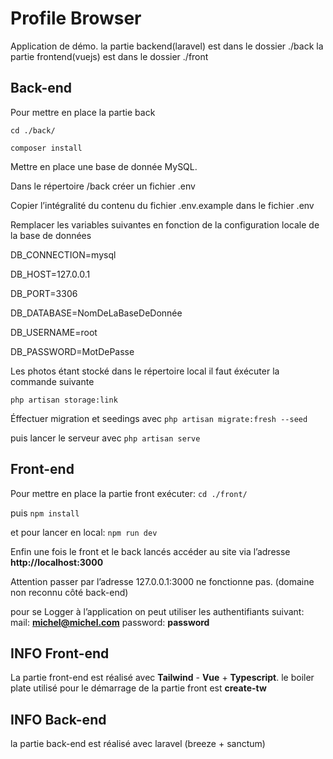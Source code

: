 # Profile Browser

Application de démo.
la partie backend(laravel) est dans le dossier ./back
la partie frontend(vuejs) est dans le dossier ./front
## Back-end
Pour mettre en place la partie back

`cd ./back/`

`composer install`

Mettre en place une base de donnée MySQL.

Dans le répertoire /back créer un fichier .env

Copier l’intégralité du contenu du fichier .env.example dans le fichier .env

Remplacer les variables suivantes en fonction de la configuration locale de la base de données

DB_CONNECTION=mysql

DB_HOST=127.0.0.1

DB_PORT=3306

DB_DATABASE=NomDeLaBaseDeDonnée

DB_USERNAME=root

DB_PASSWORD=MotDePasse

Les photos étant stocké dans le répertoire local il faut éxécuter la commande suivante

`php artisan storage:link`

Éffectuer migration et seedings avec 
`php artisan migrate:fresh --seed`

puis lancer le serveur avec
`php artisan serve`


## Front-end

Pour mettre en place la partie front exécuter:
`cd ./front/`

puis
`npm install`

et pour lancer en local:
`npm run dev`

Enfin une fois le front et le back lancés accéder au site via l’adresse **http://localhost:3000**

Attention passer par l’adresse 127.0.0.1:3000 ne fonctionne pas. (domaine non reconnu côté back-end)

pour se Logger à l’application on peut utiliser les authentifiants suivant:
mail: **michel@michel.com**
password: **password**

## INFO Front-end
La partie front-end est réalisé avec **Tailwind** - **Vue** + **Typescript**.
le boiler plate utilisé pour le démarrage de la partie front est **create-tw**
## INFO Back-end
la partie back-end est réalisé avec laravel (breeze + sanctum)
